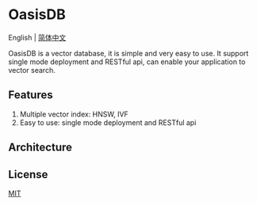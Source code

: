 # OasisDB

English | [简体中文](readmd-CN.md)

OasisDB is a vector database, it is simple and very easy to use.
It support single mode deployment and RESTful api, can enable your application to vector search.

## Features

1. Multiple vector index: HNSW, IVF
2. Easy to use: single mode deployment and RESTful api

## Architecture

## License

[MIT](LICENCE)
